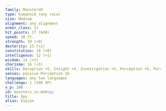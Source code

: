 ```yaml
---
family: MonsterVO
type: humanoid (any race)
size: Medium
alignment: any alignment
armor_class: 12
hit_points: 27 (6d8)
speed: 30 ft.
strength: 10 (+0)
dexterity: 15 (+2)
constitution: 10 (+0)
intelligence: 12 (+1)
wisdom: 14 (+2)
charisma: 16 (+3)
skills: Deception +5, Insight +4, Investigation +5, Perception +6, Persuasion +5, Sleight of Hand +4, Stealth +4
senses: passive Perception 16
languages: any two languages
challenge: 1 (200 XP)
x_p: 200
id: monsters_vo.md#spy
title: Spy
alias: Espion
---
```


